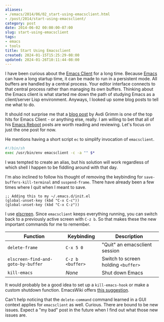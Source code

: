```yaml
---
aliases:
- /emacs/2014/06/02_start-using-emacsclient.html
- /post/2014/start-using-emacsclient/
category: post
date: 2014-06-02 00:00:00-07:00
slug: start-using-emacsclient
tags:
- emacs
- tools
title: Start Using Emacsclient
created: 2024-01-15T15:25:29-08:00
updated: 2024-01-26T10:11:44-08:00
---
```


I have been curious about the [Emacs Client](http://www.emacswiki.org/emacs/EmacsClient) for a long time. Because [Emacs](../../../card/Emacs.md) can have a long startup time, it can be made to run in a persistent mode. All buffers are handled by a central process. Your editor interface connects to that central process rather than managing its own buffers. Thinking about the Emacs client is what started me down the path of studying Emacs as a client/server Lisp environment. Anyways, I looked up some blog posts to tell me what to do.

<!--more-->

It should not surprise me that a [blog post](http://devblog.avdi.org/2011/10/27/running-emacs-as-a-server-emacs-reboot-15/) by Avdi Grimm is one of the top hits for Emacs Client - or anything else, really. I am willing to bet that all of his [Emacs Reboot](http://devblog.avdi.org/category/emacs-reboot/) posts are worth reading and reviewing. Let's focus on just the one post for now.

He mentions having a short script `ec` to simplify invocation of `emacsclient`.

````sh
#!/bin/sh
exec /usr/bin/env emacsclient -c -a "" $*
````

I was tempted to create an alias, but his solution will work regardless of which shell I happen to be fiddling around with that day.

I'm also inclined to follow his thought of removing the keybinding for `save-buffers-kill-terminal` and `suspend-frame`. There have already been a few times where I quit when I meant to save.

````emacs-lisp
;; Adding this to my ~/.emacs.d/init.el
(global-unset-key (kbd "C-x C-c"))
(global-unset-key (kbd "C-x C-z"))
````

I use [elscreen](http://www.emacswiki.org/emacs/EmacsLispScreen). Since `emacsclient` keeps everything running, you can switch back to a previously active screen with `C-z b`. So that makes these the new important commands for me to remember.

|Function|Keybinding|Description|
|--------|----------|-----------|
|`delete-frame`|`C-x 5 0`|"Quit" an emacsclient session|
|`elscreen-find-and-goto-by-buffer`|`C-z b <buffer>`|Switch to screen holding `<buffer>`|
|`kill-emacs`|*None*|Shut down Emacs|

It would probably be a good idea to set up a `kill-emacs-hook` or make a custom shutdown function. EmacsWiki offers [this suggestion](http://www.emacswiki.org/emacs/EmacsAsDaemon#toc7).

Can't help noticing that the `delete-command` command learned in a GUI context applies for `emacsclient` as well. Curious. There are bound to be new issues. Expect a "my bad" post in the future when I find out what those new issues are.
